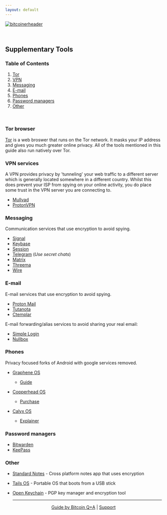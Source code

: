 ```yaml
---
layout: default
---
```


[![bitcoinerheader](https://raw.githubusercontent.com/BitcoinQnA/BitcoinPrivacyGuide/master/assets/images/BPDG.png)](https://bitcoinprivacy.guide)

<br/>

## Supplementary Tools

### Table of Contents

1.  [Tor](#tor-browser)
2.  [VPN](vpn-services)
2.  [Messaging](#messaging)
3.  [E-mail](#email)
3.  [Phones](#phones)
4.  [Password managers](#password-managers)
3.  [Other](#other)

<br/>

### Tor browser

[Tor](https://www.torproject.org/download/) is a web broswer that runs on the Tor network. It masks your IP address and gives you much greater online privacy. All of the tools mentioned in this guide also run natively over Tor. 

### VPN services

A VPN provides privacy by 'tunneling' your web traffic to a different server which is generally located somewhere in a different country. Whilst this does prevent your ISP from spying on your online activity, you do place some trust in the VPN server you are connecting to.

* [Mullvad](https://mullvad.net/en/)
* [ProtonVPN](https://protonvpn.com/)

### Messaging

Communication services that use encryption to avoid spying.

* [Signal](https://signal.org/en/)
* [Keybase](https://keybase.io/)
* [Session](https://getsession.org/)
* [Telegram](https://telegram.org/) (*Use secret chats*)
* [Matrix](https://matrix.org/)
* [Threema](https://threema.ch/en)
* [Wire](https://wire.com/en/)


### E-mail

E-mail services that use encryption to avoid spying.

* [Proton Mail](https://protonmail.com/)
* [Tutanota](https://tutanota.com/)
* [Ctemplar](https://ctemplar.com)

E-mail forwarding/alias services to avoid sharing your real email:

* [Simple Login](https://simplelogin.io)
* [Nullbox](https://nullbox.co)


### Phones

Privacy focused forks of Android with google services removed.

* [Graphene OS](https://grapheneos.org/)
   * [Guide](https://www.youtube.com/watch?v=oO0UFZjuotg)

* [Copperhead OS](https://copperhead.co/android/)
   * [Purchase](https://mamushi.io/)

* [Calyx OS](https://calyxos.org/)
  * [Explainer](https://www.youtube.com/watch?v=heVNcdq2MKA)
  
### Password managers

*  [Bitwarden](https://bitwarden.com/)
*  [KeePass](https://keepass.info/)

### Other

* [Standard Notes](https://standardnotes.org/) - Cross platform notes app that uses encryption
* [Tails OS](https://tails.boum.org/) - Portable OS that boots from a USB stick 
* [Open Keychain](https://www.openkeychain.org/) - PGP key manager and encryption tool

  ***
  
<p align="center">
  <a href="https://twitter.com/BitcoinQ_A">Guide by Bitcoin Q+A</a> |
  <a href="https://bqa.duckdns.org:20486/apps/96ZvtoJQr9bz5QyeDoUfhkmNTLZ/pos">Support</a>
  <br><br>
</p>
